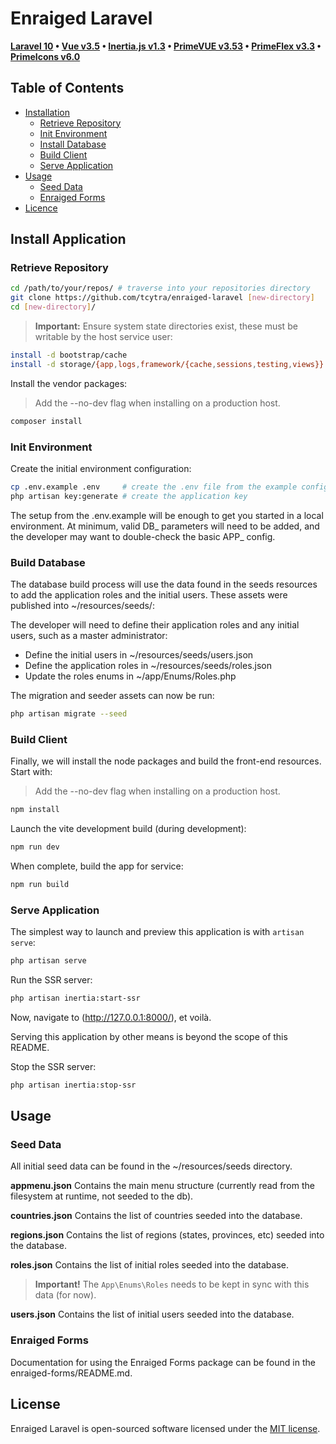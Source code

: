 # Enraiged Laravel

**[Laravel 10](https://laravel.com/docs/10.x/releases)
 • [Vue v3.5](https://vuejs.org/guide/introduction.html)
 • [Inertia.js v1.3](https://inertiajs.com/)
 • [PrimeVUE v3.53](https://primevue.org/installation/)
 • [PrimeFlex v3.3](https://primeflex.org/installation)
 • [PrimeIcons v6.0](https://primevue.org/icons/#list)**


## Table of Contents

- [Installation](#installation)
  * [Retrieve Repository](#retrieve-repository)
  * [Init Environment](#init-environment)
  * [Install Database](#install-database)
  * [Build Client](#build-client)
  * [Serve Application](#serve-application)
- [Usage](#usage)
  * [Seed Data](#seed-data)
  * [Enraiged Forms](#enraiged-forms)
- [Licence](#license)


## Install Application

### Retrieve Repository

```bash
cd /path/to/your/repos/ # traverse into your repositories directory
git clone https://github.com/tcytra/enraiged-laravel [new-directory]
cd [new-directory]/
```

> **Important:** Ensure system state directories exist, these must be writable by the host service user:

```bash
install -d bootstrap/cache
install -d storage/{app,logs,framework/{cache,sessions,testing,views}}
```

Install the vendor packages:

> Add the --no-dev flag when installing on a production host.

```bash
composer install
```


### Init Environment

Create the initial environment configuration:

```bash
cp .env.example .env     # create the .env file from the example config
php artisan key:generate # create the application key
```

The setup from the .env.example will be enough to get you started in a local environment. At minimum, valid DB_ 
parameters will need to be added, and the developer may want to double-check the basic APP_ config.


### Build Database

The database build process will use the data found in the seeds resources to add the application roles and the initial 
users. These assets were published into ~/resources/seeds/:

The developer will need to define their application roles and any initial users, such as a master administrator:

- Define the initial users in ~/resources/seeds/users.json
- Define the application roles in ~/resources/seeds/roles.json
- Update the roles enums in ~/app/Enums/Roles.php


The migration and seeder assets can now be run:

```bash
php artisan migrate --seed
```


### Build Client

Finally, we will install the node packages and build the front-end resources. Start with:

> Add the --no-dev flag when installing on a production host.

```bash
npm install
```

Launch the vite development build (during development):

```bash
npm run dev
```

When complete, build the app for service:

```bash
npm run build
```


### Serve Application

The simplest way to launch and preview this application is with `artisan serve`:

```bash
php artisan serve
```

Run the SSR server:

```bash
php artisan inertia:start-ssr
```

Now, navigate to (http://127.0.0.1:8000/), et voilà.

Serving this application by other means is beyond the scope of this README.


Stop the SSR server:

```bash
php artisan inertia:stop-ssr
```


## Usage

### Seed Data

All initial seed data can be found in the ~/resources/seeds directory.

**appmenu.json** Contains the main menu structure (currently read from the filesystem at runtime, not seeded to the db).

**countries.json** Contains the list of countries seeded into the database.

**regions.json** Contains the list of regions (states, provinces, etc) seeded into the database.

**roles.json** Contains the list of initial roles seeded into the database.

> **Important!** The `App\Enums\Roles` needs to be kept in sync with this data (for now).

**users.json** Contains the list of initial users seeded into the database.


### Enraiged Forms

Documentation for using the Enraiged Forms package can be found in the enraiged-forms/README.md.


## License

Enraiged Laravel is open-sourced software licensed under the [MIT license](https://opensource.org/licenses/MIT).
